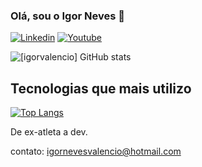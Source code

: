 ### Olá, sou o Igor Neves 🦉
[![Linkedin](https://img.shields.io/badge/LinkedIn-0077B5?style=for-the-badge&logo=linkedin&logoColor=white)](https://www.linkedin.com/in/igor-neves157/) [![Youtube](	https://img.shields.io/badge/YouTube-FF0000?style=for-the-badge&logo=youtube&logoColor=white)](https://www.youtube.com/watch?v=rcvhTlLHEu4)

![[igorvalencio] GitHub stats](https://github-readme-stats.vercel.app/api?username=igorvalencio&show_icons=true&theme=radical)

## Tecnologias que mais utilizo
[![Top Langs](https://github-readme-stats.vercel.app/api/top-langs/?username=igorvalencio)](https://github.com/igorvalencio/github-readme-stats)

De ex-atleta a dev.

contato: igornevesvalencio@hotmail.com
